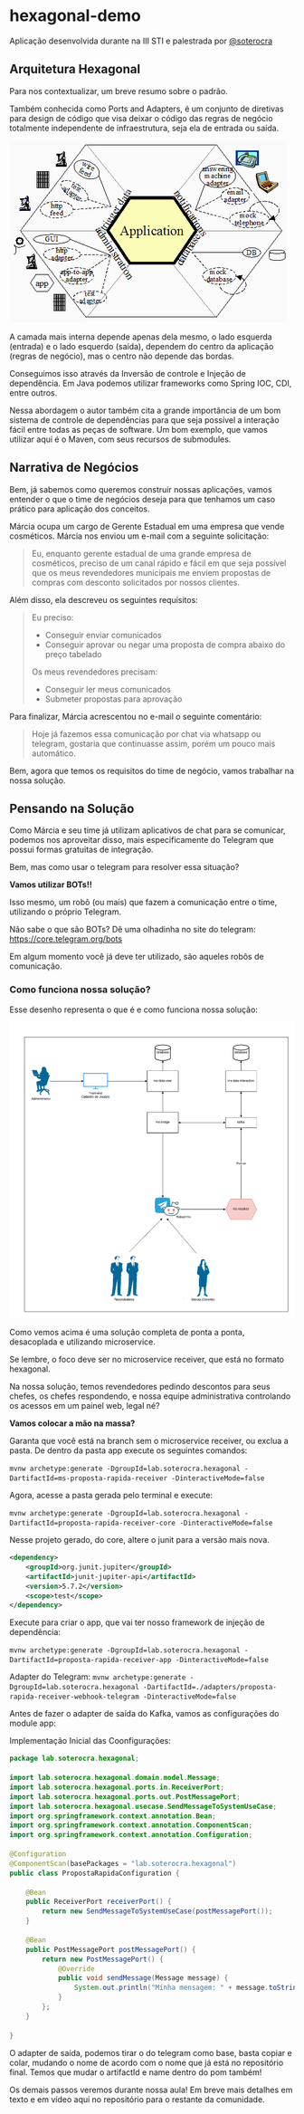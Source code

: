 # hexagonal-demo

Aplicação desenvolvida durante na III STI e palestrada por [@soterocra](https://github.com/soterocra)

## Arquitetura Hexagonal

Para nos contextualizar, um breve resumo sobre o padrão.

Também conhecida como Ports and Adapters, é um conjunto de diretivas para design de código que visa deixar o código das regras de negócio totalmente independente de infraestrutura, seja ela de entrada ou saída.

![Arquitetura Hexagonal](./img/Hexagonal-architecture-complex-example.gif)

A camada mais interna depende apenas dela mesmo, o lado esquerda (entrada) e o lado esquerdo (saída), dependem do centro da aplicação (regras de negócio), mas o centro não depende das bordas.

Conseguimos isso através da Inversão de controle e Injeção de dependência. Em Java podemos utilizar frameworks como Spring IOC, CDI, entre outros.

Nessa abordagem o autor também cita a grande importância de um bom sistema de controle de dependências para que seja possível a interação fácil entre todas as peças de software. Um bom exemplo, que vamos utilizar aqui é o Maven, com seus recursos de submodules.

## Narrativa de Negócios

Bem, já sabemos como queremos construir nossas aplicações, vamos entender o que o time de negócios deseja para que tenhamos um caso prático para aplicação dos conceitos.

Márcia ocupa um cargo de Gerente Estadual em uma empresa que vende cosméticos. Márcia nos enviou um e-mail com a seguinte solicitação:

> Eu, enquanto gerente estadual de uma grande empresa de cosméticos, preciso de um canal rápido e fácil em que seja possível que os meus revendedores municipais me enviem propostas de compras com desconto solicitados por nossos clientes.

Além disso, ela descreveu os seguintes requisitos:

> Eu preciso:
> * Conseguir enviar comunicados
> * Conseguir aprovar ou negar uma proposta de compra abaixo do preço tabelado
> 
> Os meus revendedores precisam:
> * Conseguir ler meus comunicados
> * Submeter propostas para aprovação

Para finalizar, Márcia acrescentou no e-mail o seguinte comentário: 

> Hoje já fazemos essa comunicação por chat via whatsapp ou telegram, gostaria que continuasse assim, porém um pouco mais automático.

Bem, agora que temos os requisitos do time de negócio, vamos trabalhar na nossa solução.

## Pensando na Solução

Como Márcia e seu time já utilizam aplicativos de chat para se comunicar, podemos nos aproveitar disso, mais especificamente do Telegram que possui formas gratuitas de integração.

Bem, mas como usar o telegram para resolver essa situação?

**Vamos utilizar BOTs!!**

Isso mesmo, um robô (ou mais) que fazem a comunicação entre o time, utilizando o próprio Telegram.

Não sabe o que são BOTs? Dê uma olhadinha no site do telegram: https://core.telegram.org/bots

Em algum momento você já deve ter utilizado, são aqueles robôs de comunicação.

### Como funciona nossa solução?

Esse desenho representa o que é e como funciona nossa solução:

![Hexagonal Demo](./img/hexagonal-demo-iftm.png)

Como vemos acima é uma solução completa de ponta a ponta, desacoplada e utilizando microservice.

Se lembre, o foco deve ser no microservice receiver, que está no formato hexagonal.

Na nossa solução, temos revendedores pedindo descontos para seus chefes, os chefes respondendo, e nossa equipe administrativa controlando os acessos em um painel web, legal né?

**Vamos colocar a mão na massa?** 

Garanta que você está na branch sem o microservice receiver, ou exclua a pasta. De dentro da pasta app execute os seguintes comandos:

`mvnw archetype:generate -DgroupId=lab.soterocra.hexagonal -DartifactId=ms-proposta-rapida-receiver -DinteractiveMode=false`

Agora, acesse a pasta gerada pelo terminal e execute:

`mvnw archetype:generate -DgroupId=lab.soterocra.hexagonal -DartifactId=proposta-rapida-receiver-core -DinteractiveMode=false`

Nesse projeto gerado, do core, altere o junit para a versão mais nova.
```xml
<dependency>
    <groupId>org.junit.jupiter</groupId>
    <artifactId>junit-jupiter-api</artifactId>
    <version>5.7.2</version>
    <scope>test</scope>
</dependency>
```

Execute para criar o app, que vai ter nosso framework de injeção de dependência:

`mvnw archetype:generate -DgroupId=lab.soterocra.hexagonal -DartifactId=proposta-rapida-receiver-app -DinteractiveMode=false`

Adapter do Telegram:
`
mvnw archetype:generate -DgroupId=lab.soterocra.hexagonal -DartifactId=./adapters/proposta-rapida-receiver-webhook-telegram -DinteractiveMode=false
`

Antes de fazer o adapter de saída do Kafka, vamos as configurações do module app:

Implementação Inicial das Coonfigurações:

```java
package lab.soterocra.hexagonal;

import lab.soterocra.hexagonal.domain.model.Message;
import lab.soterocra.hexagonal.ports.in.ReceiverPort;
import lab.soterocra.hexagonal.ports.out.PostMessagePort;
import lab.soterocra.hexagonal.usecase.SendMessageToSystemUseCase;
import org.springframework.context.annotation.Bean;
import org.springframework.context.annotation.ComponentScan;
import org.springframework.context.annotation.Configuration;

@Configuration
@ComponentScan(basePackages = "lab.soterocra.hexagonal")
public class PropostaRapidaConfiguration {

    @Bean
    public ReceiverPort receiverPort() {
        return new SendMessageToSystemUseCase(postMessagePort());
    }

    @Bean
    public PostMessagePort postMessagePort() {
        return new PostMessagePort() {
            @Override
            public void sendMessage(Message message) {
                System.out.println("Minha mensagem: " + message.toString());
            }
        };
    }

}
```

O adapter de saída, podemos tirar o do telegram como base, basta copiar e colar, mudando o nome de acordo com o nome que já está no repositório final. Temos que mudar o artifactId e name dentro do pom também!

Os demais passos veremos durante nossa aula! Em breve mais detalhes em texto e em vídeo aqui no repositório para o restante da comunidade.